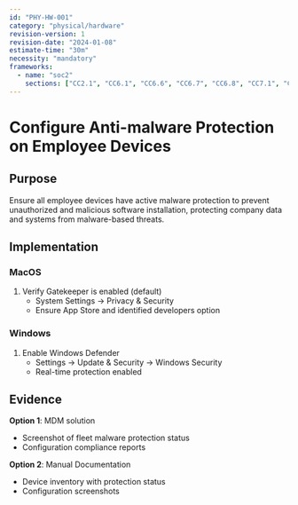 ```yaml
---
id: "PHY-HW-001"
category: "physical/hardware"
revision-version: 1
revision-date: "2024-01-08"
estimate-time: "30m"
necessity: "mandatory"
frameworks:
  - name: "soc2"
    sections: ["CC2.1", "CC6.1", "CC6.6", "CC6.7", "CC6.8", "CC7.1", "CC7.2"]
---
```


# Configure Anti-malware Protection on Employee Devices

## Purpose

Ensure all employee devices have active malware protection to prevent
unauthorized and malicious software installation, protecting company data and
systems from malware-based threats.

## Implementation

### MacOS

1. Verify Gatekeeper is enabled (default)
   - System Settings → Privacy & Security
   - Ensure App Store and identified developers option

### Windows

1. Enable Windows Defender
   - Settings → Update & Security → Windows Security
   - Real-time protection enabled

## Evidence

**Option 1**: MDM solution

- Screenshot of fleet malware protection status
- Configuration compliance reports

**Option 2**: Manual Documentation

- Device inventory with protection status
- Configuration screenshots
